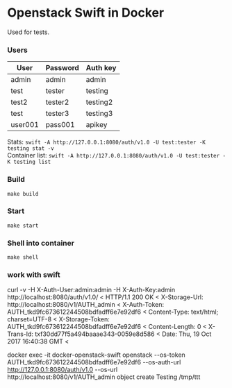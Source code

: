 # Openstack Swift in Docker
Used for tests.

### Users
| User | Password | Auth key |
| ---- | -------- | -------- |
| admin | admin | admin |
| test | tester | testing |
| test2 | tester2 | testing2 |
| test | tester3 | testing3 |
| user001 | pass001 | apikey |

Stats: `swift -A http://127.0.0.1:8080/auth/v1.0 -U test:tester -K testing stat -v`  
Container list: `swift -A http://127.0.0.1:8080/auth/v1.0 -U test:tester -K testing list`

### Build
`make build`

### Start
`make start`

### Shell into container
`make shell`


### work with swift

 curl -v -H  X-Auth-User:admin:admin -H  X-Auth-Key:admin  http://localhost:8080/auth/v1.0/
 < HTTP/1.1 200 OK
 < X-Storage-Url: http://localhost:8080/v1/AUTH_admin
 < X-Auth-Token: AUTH_tkd9fc673612244508bdfadff6e7e92df6
 < Content-Type: text/html; charset=UTF-8
 < X-Storage-Token: AUTH_tkd9fc673612244508bdfadff6e7e92df6
 < Content-Length: 0
 < X-Trans-Id: txf30dd77f5a494baaae343-0059e8d586
 < Date: Thu, 19 Oct 2017 16:40:38 GMT
 <

 docker exec -it docker-openstack-swift openstack  --os-token AUTH_tkd9fc673612244508bdfadff6e7e92df6 --os-auth-url  http://127.0.0.1:8080/auth/v1.0 --os-url http://localhost:8080/v1/AUTH_admin object create Testing /tmp/ttt
